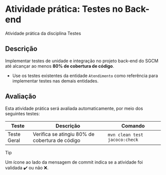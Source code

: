 # Atividade prática: Testes no Back-end

Atividade prática da disciplina Testes

## Descrição

Implementar testes de unidade e integração no projeto back-end do SGCM até alcançar ao menos **80% de cobertura de código**.

- Use os testes existentes da entidade `Atendimento` como referência para implementar testes nas demais entidades.

## Avaliação

Esta atividade prática será avaliada automaticamente, por meio dos seguintes testes:

| Teste | Descrição | Comando |
|-------|-----------|---------|
| Teste Geral | Verifica se atingiu 80% de cobertura de código | `mvn clean test jacoco:check` |

> [!TIP]
> Um ícone ao lado da mensagem de commit indica se a atividade foi validada :heavy_check_mark: ou não :x:.
